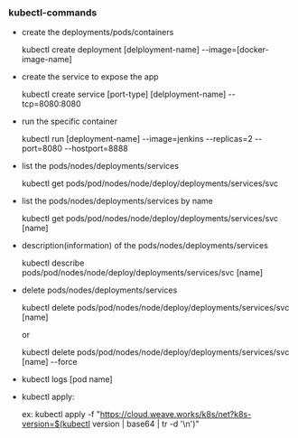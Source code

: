 ### kubectl-commands

* create the deployments/pods/containers

  kubectl create deployment [delployment-name] --image=[docker-image-name]
  
* create the service to expose the app

  kubectl create service [port-type]  [delployment-name] --tcp=8080:8080
  
* run the specific container

  kubectl run [deployment-name] --image=jenkins --replicas=2 --port=8080 --hostport=8888

* list the pods/nodes/deployments/services

  kubectl get pods/pod/nodes/node/deploy/deployments/services/svc

* list the pods/nodes/deployments/services by name

  kubectl get pods/pod/nodes/node/deploy/deployments/services/svc [name]

* description(information) of the pods/nodes/deployments/services

  kubectl describe pods/pod/nodes/node/deploy/deployments/services/svc [name]

* delete pods/nodes/deployments/services

  kubectl delete pods/pod/nodes/node/deploy/deployments/services/svc [name] 
  
  or
  
  kubectl delete pods/pod/nodes/node/deploy/deployments/services/svc [name] --force
  
* kubectl logs [pod name]

* kubectl apply:

  ex: kubectl apply -f "https://cloud.weave.works/k8s/net?k8s-version=$(kubectl version | base64 | tr -d '\n')"


  
  
